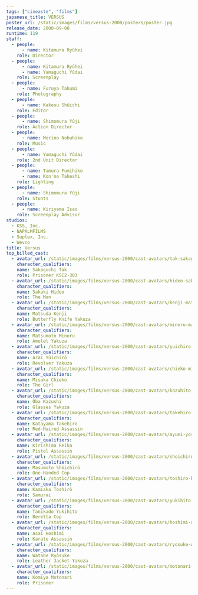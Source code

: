 ```yaml
---
tags: ["cineaste", "films"]
japanese_title: VERSUS
poster_url: /static/images/films/versus-2000/posters/poster.jpg
release_date: 2000-09-08
runtime: 119
staff:
  - people:
      - name: Kitamura Ryûhei
    role: Director
  - people:
      - name: Kitamura Ryûhei
      - name: Yamaguchi Yûdai
    role: Screenplay
  - people:
      - name: Furuya Takumi
    role: Photography
  - people:
      - name: Kakesu Shûichi
    role: Editor
  - people:
      - name: Shimomura Yûji
    role: Action Director
  - people:
      - name: Morino Nobuhiko
    role: Music
  - people:
      - name: Yamaguchi Yûdai
    role: 2nd Unit Director
  - people:
      - name: Tamura Fumihiko
      - name: Kon'no Takeshi
    role: Lighting
  - people:
      - name: Shimomura Yûji
    role: Stunts
  - people:
      - name: Kiriyama Isao
    role: Screenplay Advisor
studios:
  - KSS, Inc.
  - NAPALMFILMS
  - Suplex, Inc.
  - Wevco
title: Versus
top_billed_cast:
  - avatar_url: /static/images/films/versus-2000/cast-avatars/tak-sakaguchi-0.jpg
    character_qualifiers:
    name: Sakaguchi Tak
    role: Prisoner KSC2-303
  - avatar_url: /static/images/films/versus-2000/cast-avatars/hideo-sakaki-0.jpg
    character_qualifiers:
    name: Sakaki Hideo
    role: The Man
  - avatar_url: /static/images/films/versus-2000/cast-avatars/kenji-matsuda-0.jpg
    character_qualifiers:
    name: Matsuda Kenji
    role: Butterfly Knife Yakuza
  - avatar_url: /static/images/films/versus-2000/cast-avatars/minoru-matsumoto-0.jpg
    character_qualifiers:
    name: Matsumoto Minoru
    role: Amulet Yakuza
  - avatar_url: /static/images/films/versus-2000/cast-avatars/yuichiro-arai-0.jpg
    character_qualifiers:
    name: Arai Yûichirô
    role: Revolver Yakuza
  - avatar_url: /static/images/films/versus-2000/cast-avatars/chieko-misaka-0.jpg
    character_qualifiers:
    name: Misaka Chieko
    role: The Girl
  - avatar_url: /static/images/films/versus-2000/cast-avatars/kazuhito-oba-0.jpg
    character_qualifiers:
    name: Ôba Kazushi
    role: Glasses Yakuza
  - avatar_url: /static/images/films/versus-2000/cast-avatars/takehiro-katayama-0.jpg
    character_qualifiers:
    name: Katayama Takehiro
    role: Red-Haired Assassin
  - avatar_url: /static/images/films/versus-2000/cast-avatars/ayumi-yoshihara-0.jpg
    character_qualifiers:
    name: Kirishima Reika
    role: Pistol Assassin
  - avatar_url: /static/images/films/versus-2000/cast-avatars/shoichiro-masumoto-0.jpg
    character_qualifiers:
    name: Masumoto Shôichirô
    role: One-Handed Cop
  - avatar_url: /static/images/films/versus-2000/cast-avatars/toshiro-kamiaka-0.jpg
    character_qualifiers:
    name: Kamiaka Toshirô
    role: Samurai
  - avatar_url: /static/images/films/versus-2000/cast-avatars/yukihito-tanikado-0.jpg
    character_qualifiers:
    name: Tanikado Yukihito
    role: Beretta Cop
  - avatar_url: /static/images/films/versus-2000/cast-avatars/hoshimi-asai-0.jpg
    character_qualifiers:
    name: Asai Hoshimi
    role: Karate Assassin
  - avatar_url: /static/images/films/versus-2000/cast-avatars/ryosuke-watabe-0.jpg
    character_qualifiers:
    name: Watabe Ryôsuke
    role: Leather Jacket Yakuza
  - avatar_url: /static/images/films/versus-2000/cast-avatars/motonari-komiya-0.jpg
    character_qualifiers:
    name: Komiya Motonari
    role: Prisoner
---
```

